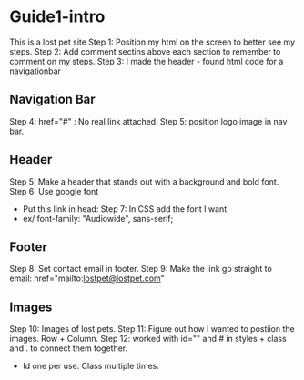 # Guide1-intro
This is a lost pet site
Step 1: Position my html on the screen to better see my steps.
Step 2: Add comment sectins above each section to remember to comment on my steps.
Step 3: I made the header -  found html code for a navigationbar
## Navigation Bar
Step 4: href="#" : No real link attached.
Step 5: position logo image in nav bar.
## Header
Step 5: Make a header that stands out with a background and bold font.
Step 6: Use google font
- Put this link in head: <link rel="stylesheet" href="https://fonts.googleapis.com/css?family=Sofia">
Step 7: In CSS add the font I want
- ex/ font-family: "Audiowide", sans-serif;
## Footer
Step 8: Set contact email in footer. 
Step 9: Make the link go straight to email: href="mailto:lostpet@lostpet.com"
## Images
Step 10: Images of lost pets.
Step 11: Figure out how I wanted to postiion the images. Row + Column.
Step 12: worked with id="" and # in styles + class and . to connect them together.
- Id one per use. Class multiple times.